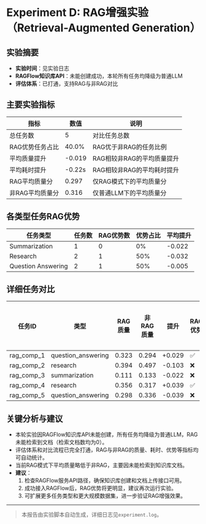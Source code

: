 # Experiment D: RAG增强实验（Retrieval-Augmented Generation）

## 实验摘要

- **实验时间**：见实验日志
- **RAGFlow知识库API**：未能创建成功，本轮所有任务均降级为普通LLM
- **评估体系**：已打通，支持RAG与非RAG对比

## 主要实验指标

| 指标               | 数值    | 说明                         |
|--------------------|---------|------------------------------|
| 总任务数           | 5       | 对比任务总数                 |
| RAG优势任务占比    | 40.0%   | RAG优于非RAG的任务比例        |
| 平均质量提升       | -0.019  | RAG相较非RAG的平均质量提升    |
| 平均耗时提升       | -0.22s  | RAG相较非RAG的平均耗时提升    |
| RAG平均质量分      | 0.297   | 仅RAG模式下的平均质量分       |
| 非RAG平均质量分    | 0.316   | 仅普通LLM下的平均质量分       |

## 各类型任务RAG优势

| 任务类型           | 任务数 | RAG优势数 | 优势占比 | 平均提升  |
|--------------------|--------|-----------|----------|-----------|
| Summarization      |   1    |     0     |   0%     |  -0.022   |
| Research           |   2    |     1     |  50%     |  -0.032   |
| Question Answering |   2    |     1     |  50%     |  -0.005   |

## 详细任务对比

| 任务ID      | 类型               | RAG质量 | 非RAG质量 | 提升    | RAG优势 | 检索文档数 |
|-------------|--------------------|---------|-----------|---------|---------|------------|
| rag_comp_1  | question_answering | 0.323   | 0.294     | +0.029  | ✅      | 0          |
| rag_comp_2  | research           | 0.394   | 0.497     | -0.103  | ❌      | 0          |
| rag_comp_3  | summarization      | 0.111   | 0.133     | -0.022  | ❌      | 0          |
| rag_comp_4  | research           | 0.356   | 0.317     | +0.039  | ✅      | 0          |
| rag_comp_5  | question_answering | 0.298   | 0.336     | -0.039  | ❌      | 0          |

## 关键分析与建议

- 本轮实验因RAGFlow知识库API未能创建，所有任务均降级为普通LLM，RAG未能检索到文档（检索文档数均为0）。
- 评估体系和对比流程已完全打通，RAG与非RAG的质量、耗时、优势等指标均可自动统计。
- 当前RAG模式下平均质量略低于非RAG，主要因未能检索到知识库文档。
- **建议**：
  1. 检查RAGFlow服务API路径，确保知识库创建和文档上传接口可用。
  2. 成功接入RAGFlow后，RAG优势将更明显，建议再次运行实验。
  3. 可扩展更多任务类型和更大规模数据集，进一步验证RAG增强效果。

---

> 本报告由实验脚本自动生成，详细日志见`experiment.log`。 